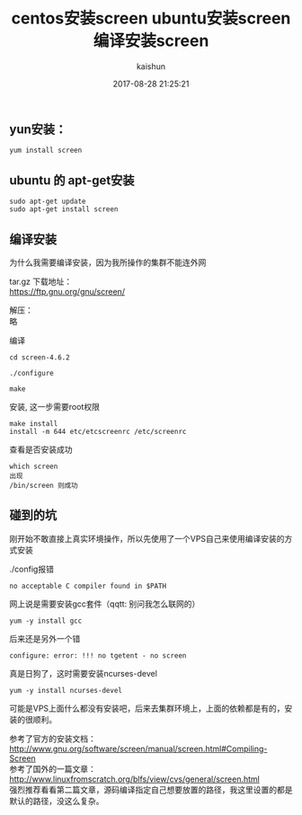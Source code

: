 ﻿---
title: centos安装screen ubuntu安装screen 编译安装screen
date: 2017-08-28 21:25:21
tags: [linux]
categories: [linux]
author: kaishun
id: 100
permalink: linux-screen-install
blogexcerpt: yun安装yum install screen   ,ubuntu 的 apt-get安装 sudo apt-get update sudo apt-get install screen , 编译安装, 为什么我需要编译安装，因为我所操作的集群不能连外网, ...
---

## yun安装：  
```
yum install screen  
```
## ubuntu 的 apt-get安装  
```
sudo apt-get update
sudo apt-get install screen
```
<!-- more -->
## 编译安装 
为什么我需要编译安装，因为我所操作的集群不能连外网  

tar.gz 下载地址：  
https://ftp.gnu.org/gnu/screen/  

解压：  
略

编译   
```
cd screen-4.6.2

./configure  

make  

```
安装, 这一步需要root权限  
```
make install  
install -m 644 etc/etcscreenrc /etc/screenrc
```
查看是否安装成功  
```
which screen  
出现  
/bin/screen 则成功
```

## 碰到的坑  
刚开始不敢直接上真实环境操作，所以先使用了一个VPS自己来使用编译安装的方式安装  

./config报错  
```
no acceptable C compiler found in $PATH
```
网上说是需要安装gcc套件（qqtt: 别问我怎么联网的）  
```
yum -y install gcc
```

后来还是另外一个错  
```
configure: error: !!! no tgetent - no screen  
```
真是日狗了，这时需要安装ncurses-devel  
```
yum -y install ncurses-devel
```
可能是VPS上面什么都没有安装吧，后来去集群环境上，上面的依赖都是有的，安装的很顺利。  



参考了官方的安装文档：  
http://www.gnu.org/software/screen/manual/screen.html#Compiling-Screen  
参考了国外的一篇文章： http://www.linuxfromscratch.org/blfs/view/cvs/general/screen.html  
强烈推荐看看第二篇文章，源码编译指定自己想要放置的路径，我这里设置的都是默认的路径，没这么复杂。  


